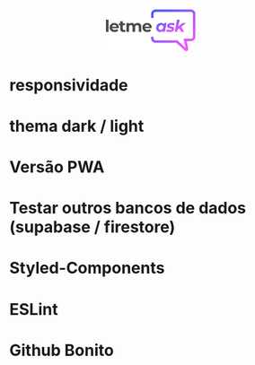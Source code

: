 <p align="center">
  <img alt="Letmeask" src=".github/logo.svg" width="160px">
</p>


# responsividade
# thema dark / light
# Versão PWA
# Testar outros bancos de dados (supabase / firestore)
# Styled-Components
# ESLint
# Github Bonito
